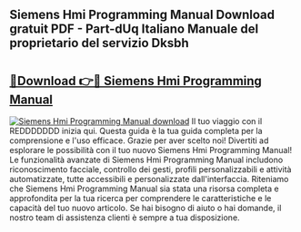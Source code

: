 ## Siemens Hmi Programming Manual Download gratuit PDF - Part-dUq Italiano Manuale del proprietario del servizio Dksbh

# <h2><a href="http://dfe6nu.blite.top/?on=Siemens+Hmi+Programming+Manual">🔗Download 👉🔴 Siemens Hmi Programming Manual</a></h2>

[![Siemens Hmi Programming Manual download](https://i.imgur.com/lujVjoI.png)](http://dfe6nu.blite.top/?on=Siemens+Hmi+Programming+Manual)
Il tuo viaggio con il REDDDDDDD inizia qui. Questa guida è la tua guida completa per la comprensione e l'uso efficace. Grazie per aver scelto noi! Divertiti ad esplorare le possibilità con il tuo nuovo Siemens Hmi Programming Manual! Le funzionalità avanzate di Siemens Hmi Programming Manual includono riconoscimento facciale, controllo dei gesti, profili personalizzabili e attività automatizzate, tutte accessibili e personalizzate dall'interfaccia. Riteniamo che Siemens Hmi Programming Manual sia stata una risorsa completa e approfondita per la tua ricerca per comprendere le caratteristiche e le capacità del tuo nuovo articolo. Se hai bisogno di aiuto o hai domande, il nostro team di assistenza clienti è sempre a tua disposizione.
